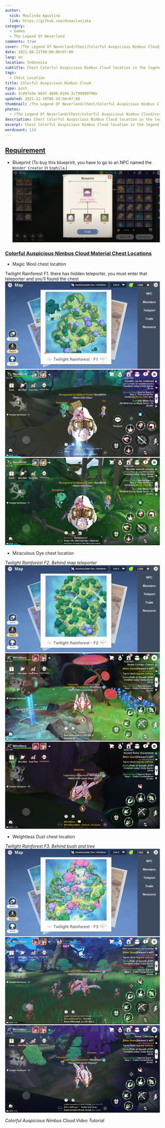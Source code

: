 ```yaml
---
author:
  nick: Maulinda Agustina
  link: https://github.com/dimaslanjaka
category:
  - Games
  - The Legend Of Neverland
comments: true
cover: /The Legend Of Neverland/Chest/Colorful Auspicious Nimbus Cloud/cover.jpg
date: 2021-08-21T00:00:00+07:00
lang: en
location: Indonesia
subtitle: Chest Colorful Auspicious Nimbus Cloud location in the legend of neverland
tags:
  - Chest Location
title: Colorful Auspicious Nimbus Cloud
type: post
uuid: 3c897e3e-864f-4888-8194-3cf99989790e
updated: 2021-12-19T06:34:56+07:00
thumbnail: /The Legend Of Neverland/Chest/Colorful Auspicious Nimbus Cloud/cover.jpg
photos:
  - /The Legend Of Neverland/Chest/Colorful Auspicious Nimbus Cloud/cover.jpg
description: Chest Colorful Auspicious Nimbus Cloud location in the legend of neverland
excerpt: Chest Colorful Auspicious Nimbus Cloud location in the legend of neverland
wordcount: 114
---
```


<h2 id="requirement" tabindex="-1"><a class="header-anchor" href="#requirement">Requirement</a></h2>
<ul>
<li>Blueprint (To buy this blueprint, you have to go to an NPC named the <code>Wonder Creator</code> in <code>Sophila</code>.)
<img src="Colorful%20Auspicious%20Nimbus%20Cloud/Colorful%20Auspicious%20Nimbus%20Cloud.png" alt=""></li>
</ul>
<h3 id="colorful-auspicious-nimbus-cloud-material-chest-locations" tabindex="-1"><a class="header-anchor" href="#colorful-auspicious-nimbus-cloud-material-chest-locations">Colorful Auspicious Nimbus Cloud Material Chest Locations</a></h3>
<ul>
<li>Magic Wool chest location</li>
</ul>
<p>Twilight Rainforest F1. there has hidden teleporter, you must enter that teleporter and you’ll found the chest
<img src="Colorful%20Auspicious%20Nimbus%20Cloud/tr1-map.png" alt="">
<img src="Colorful%20Auspicious%20Nimbus%20Cloud/tr1-chest.png" alt="">
<img src="Colorful%20Auspicious%20Nimbus%20Cloud/tr1-teleporter.png" alt=""></p>
<ul>
<li>Miraculous Dye chest location</li>
</ul>
<p><em>Twilight Rainforest F2. Behind map teleporter</em>
<img src="Colorful%20Auspicious%20Nimbus%20Cloud/tr2-map.png" alt="map">
<img src="Colorful%20Auspicious%20Nimbus%20Cloud/tr2-overview.png" alt="overview">
<img src="Colorful%20Auspicious%20Nimbus%20Cloud/tr2-detail.png" alt="detail"></p>
<ul>
<li>Weightless Dust chest location</li>
</ul>
<p><em>Twilight Rainforest F3. Behind bush and tree</em>
<img src="Colorful%20Auspicious%20Nimbus%20Cloud/tr3-map.png" alt="map">
<img src="Colorful%20Auspicious%20Nimbus%20Cloud/tr3-overview.png" alt="overview">
<img src="Colorful%20Auspicious%20Nimbus%20Cloud/tr3-detail.png" alt="detail"></p>
<p><em>Colorful Auspicious Nimbus Cloud Video Tutorial</em></p>
